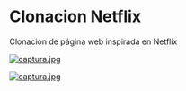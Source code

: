 # Clonacion Netflix
Clonación de página web inspirada en Netflix 

[![captura.jpg](https://i.postimg.cc/0yXvkNKj/captura.jpg)](https://postimg.cc/WdZCSTnc)

[![captura.jpg](https://i.postimg.cc/mDQKHZkQ/captura.jpg)](https://postimg.cc/jwS8Vbz5)
